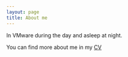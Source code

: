 ```yaml
---
layout: page
title: About me
---
```


<p class="message">
  In VMware during the day and asleep at night.
</p>

You can find more about me in my [CV](http://lyuboraykov.com/cv.pdf)
